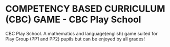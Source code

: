 # COMPETENCY BASED CURRICULUM (CBC) GAME - CBC Play School

CBC Play School. A mathematics and language(english) game suited for Play Group (PP1 and PP2) pupils but can be enjoyed by all grades!

